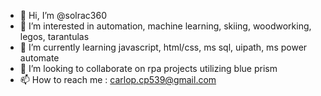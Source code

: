 - 👋 Hi, I’m @solrac360
- 👀 I’m interested in automation, machine learning, skiing, woodworking, legos, tarantulas
- 🌱 I’m currently learning javascript, html/css, ms sql, uipath, ms power automate
- 💞️ I’m looking to collaborate on rpa projects utilizing blue prism
- 📫 How to reach me : carlop.cp539@gmail.com

<!---
solrac360/solrac360 is a ✨ special ✨ repository because its `README.md` (this file) appears on your GitHub profile.
You can click the Preview link to take a look at your changes.
--->
